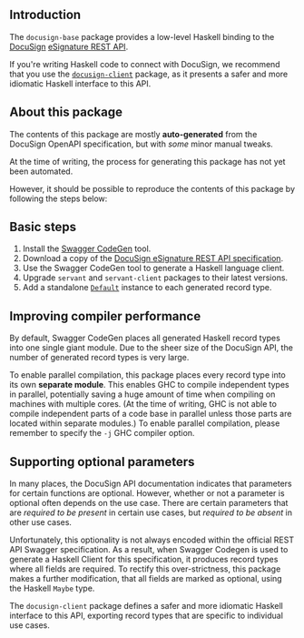 ## Introduction

The `docusign-base` package provides a low-level Haskell binding to the [DocuSign](https://www.docusign.com/) [eSignature REST API](https://github.com/docusign/eSign-OpenAPI-Specification).

If you're writing Haskell code to connect with DocuSign, we recommend that you use the [`docusign-client`](https://github.com/capital-match/docusign-client) package, as it presents a safer and more idiomatic Haskell interface to this API.

## About this package

The contents of this package are mostly **auto-generated** from the DocuSign OpenAPI specification, but with *some* minor manual tweaks.

At the time of writing, the process for generating this package has not yet been automated.

However, it should be possible to reproduce the contents of this package by following the steps below:

## Basic steps

1. Install the [Swagger CodeGen](https://github.com/swagger-api/swagger-codegen) tool.
2. Download a copy of the [DocuSign eSignature REST API specification](https://github.com/docusign/eSign-OpenAPI-Specification/blob/master/esignature.rest.swagger.json).
3. Use the Swagger CodeGen tool to generate a Haskell language client.
4. Upgrade `servant` and `servant-client` packages to their latest versions.
5. Add a standalone [`Default`](http://hackage.haskell.org/package/data-default) instance to each generated record type.

## Improving compiler performance

By default, Swagger CodeGen places all generated Haskell record types into one single giant module. Due to the sheer size of the DocuSign API, the number of generated record types is very large.

To enable parallel compilation, this package places every record type into its own **separate module**. This enables GHC to compile independent types in parallel, potentially saving a huge amount of time when compiling on machines with multiple cores. (At the time of writing, GHC is not able to compile independent parts of a code base in parallel unless those parts are located within separate modules.) To enable parallel compilation, please remember to specify the `-j` GHC compiler option.

## Supporting optional parameters

In many places, the DocuSign API documentation indicates that parameters for certain functions are optional. However, whether or not a parameter is optional often depends on the use case. There are certain parameters that are *required to be present* in certain use cases, but *required to be absent* in other use cases.

Unfortunately, this optionality is not always encoded within the official REST API Swagger specification. As a result, when Swagger Codegen is used to generate a Haskell Client for this specification, it produces record types where all fields are required. To rectify this over-strictness, this package makes a further modification, that all fields are marked as optional, using the Haskell `Maybe` type.

The `docusign-client` package defines a safer and more idiomatic Haskell interface to this API, exporting record types that are specific to individual use cases.
